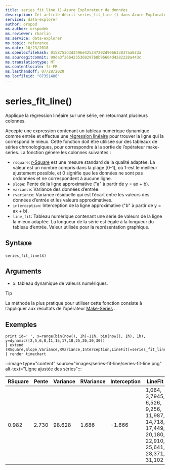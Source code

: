 ```yaml
---
title: series_fit_line ()-Azure Explorateur de données
description: Cet article décrit series_fit_line () dans Azure Explorateur de données.
services: data-explorer
author: orspod
ms.author: orspodek
ms.reviewer: rkarlin
ms.service: data-explorer
ms.topic: reference
ms.date: 10/23/2018
ms.openlocfilehash: 0158753d3d2496e425247202d906633837aa023a
ms.sourcegitcommit: 09da3f26b4235368297b8b9b604d4282228a443c
ms.translationtype: MT
ms.contentlocale: fr-FR
ms.lasthandoff: 07/28/2020
ms.locfileid: "87351486"
---
```

# <a name="series_fit_line"></a>series_fit_line()

Applique la régression linéaire sur une série, en retournant plusieurs colonnes.  

Accepte une expression contenant un tableau numérique dynamique comme entrée et effectue une [régression linéaire](https://en.wikipedia.org/wiki/Line_fitting) pour trouver la ligne qui la correspond le mieux. Cette fonction doit être utilisée sur des tableaux de séries chronologiques, pour correspondre à la sortie de l’opérateur make-series. La fonction génère les colonnes suivantes :
* `rsquare`: [r-Square](https://en.wikipedia.org/wiki/Coefficient_of_determination) est une mesure standard de la qualité adaptée. La valeur est un nombre compris dans la plage [0-1], où 1-est le meilleur ajustement possible, et 0 signifie que les données ne sont pas ordonnées et ne correspondent à aucune ligne. 
* `slope`: Pente de la ligne approximative ("a" à partir de y = ax + b).
* `variance`: Variance des données d’entrée.
* `rvariance`: Variance résiduelle qui est l’écart entre les valeurs des données d’entrée et les valeurs approximatives.
* `interception`: Interception de la ligne approximative ("b" à partir de y = ax + b).
* `line_fit`: Tableau numérique contenant une série de valeurs de la ligne la mieux adaptée. La longueur de la série est égale à la longueur du tableau d’entrée. Valeur utilisée pour la représentation graphique.

## <a name="syntax"></a>Syntaxe

`series_fit_line(`*x*`)`

## <a name="arguments"></a>Arguments

* *x*: tableau dynamique de valeurs numériques.

> [!TIP]
> La méthode la plus pratique pour utiliser cette fonction consiste à l’appliquer aux résultats de l’opérateur [Make-Series](make-seriesoperator.md) .

## <a name="examples"></a>Exemples

<!-- csl: https://help.kusto.windows.net:443/Samples -->
```kusto
print id=' ', x=range(bin(now(), 1h)-11h, bin(now(), 1h), 1h), y=dynamic([2,5,6,8,11,15,17,18,25,26,30,30])
| extend (RSquare,Slope,Variance,RVariance,Interception,LineFit)=series_fit_line(y)
| render timechart
```

:::image type="content" source="images/series-fit-line/series-fit-line.png" alt-text="Ligne ajustée des séries":::

| RSquare | Pente | Variance | RVariance | Interception | LineFit                                                                                     |
|---------|-------|----------|-----------|--------------|---------------------------------------------------------------------------------------------|
| 0.982   | 2.730 | 98.628   | 1.686     | -1.666       | 1,064, 3,7945, 6,526, 9,256, 11,987, 14,718, 17,449, 20,180, 22,910, 25,641, 28,371, 31,102 |
